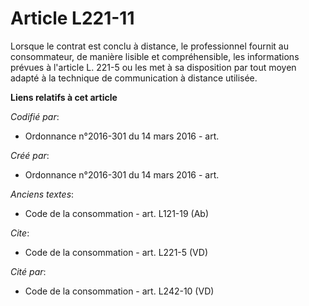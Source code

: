# Article L221-11

Lorsque le contrat est conclu à distance, le professionnel fournit au consommateur, de manière lisible et compréhensible, les
informations prévues à l'article L. 221-5 ou les met à sa disposition par tout moyen adapté à la technique de communication à
distance utilisée.

**Liens relatifs à cet article**

_Codifié par_:

  - Ordonnance n°2016-301 du 14 mars 2016 - art.

_Créé par_:

  - Ordonnance n°2016-301 du 14 mars 2016 - art.

_Anciens textes_:

  - Code de la consommation - art. L121-19 (Ab)

_Cite_:

  - Code de la consommation - art. L221-5 (VD)

_Cité par_:

  - Code de la consommation - art. L242-10 (VD)
